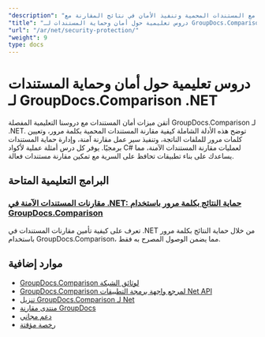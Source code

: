 ```yaml
---
"description": "دروس تعليمية خطوة بخطوة للعمل مع المستندات المحمية وتنفيذ الأمان في نتائج المقارنة مع GroupDocs.Comparison لـ .NET."
"title": "دروس تعليمية حول أمان وحماية المستندات لـ GroupDocs.Comparison .NET"
"url": "/ar/net/security-protection/"
"weight": 9
type: docs
---
```

# دروس تعليمية حول أمان وحماية المستندات لـ GroupDocs.Comparison .NET

أتقن ميزات أمان المستندات مع دروسنا التعليمية المفصلة GroupDocs.Comparison لـ .NET. توضح هذه الأدلة الشاملة كيفية مقارنة المستندات المحمية بكلمة مرور، وتعيين كلمات مرور للملفات الناتجة، وتنفيذ سير عمل مقارنة آمنة، وإدارة حماية المستندات برمجيًا. يوفر كل درس أمثلة عملية لأكواد C# لعمليات مقارنة المستندات الآمنة، مما يساعدك على بناء تطبيقات تحافظ على السرية مع تمكين مقارنة مستندات فعالة.

## البرامج التعليمية المتاحة

### [مقارنات المستندات الآمنة في .NET: حماية النتائج بكلمة مرور باستخدام GroupDocs.Comparison](./secure-net-document-comparisons-password-protection/)
تعرف على كيفية تأمين مقارنات المستندات في .NET من خلال حماية النتائج بكلمة مرور باستخدام GroupDocs.Comparison، مما يضمن الوصول المصرح به فقط.

## موارد إضافية

- [GroupDocs.Comparison لوثائق الشبكة](https://docs.groupdocs.com/comparison/net/)
- [GroupDocs.Comparison لمرجع واجهة برمجة التطبيقات Net API](https://reference.groupdocs.com/comparison/net/)
- [تنزيل GroupDocs.Comparison لـ Net](https://releases.groupdocs.com/comparison/net/)
- [منتدى مقارنة GroupDocs](https://forum.groupdocs.com/c/comparison)
- [دعم مجاني](https://forum.groupdocs.com/)
- [رخصة مؤقتة](https://purchase.groupdocs.com/temporary-license/)